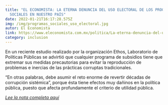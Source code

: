 ```yaml
---
title: "EL ECONOMISTA: LA ETERNA DENUNCIA DEL USO ELECTORAL DE LOS PROGRAMAS
  SOCIALES EN NUESTRO PAÍS"
date: 2022-01-21T16:17:28.575Z
img: /img/programas_sociales_uso_electoral.jpg
autor: El Economista
link: https://www.eleconomista.com.mx/politica/La-eterna-denuncia-del-uso-electoral-de-los-programas-sociales-en-nuestro-pais-20210121-0003.html
category: inclusion
---
```

<!--StartFragment-->

En un reciente estudio realizado por la organización Ethos, Laboratorio de Políticas Públicas se advirtió que cualquier programa de subsidios tiene que extremar sus medidas precautorias para evitar la reproducción de problemas e inercias de las prácticas corruptas tradicionales.

“En otras palabras, debe asumir el reto enorme de revertir décadas de corrupción sistémica”, porque ésta tiene efectos muy dañinos en la política pública, puesto que afecta profundamente el criterio de utilidad pública.

*[Lee la nota completa aquí](https://www.eleconomista.com.mx/politica/La-eterna-denuncia-del-uso-electoral-de-los-programas-sociales-en-nuestro-pais-20210121-0003.html)*

<!--EndFragment-->